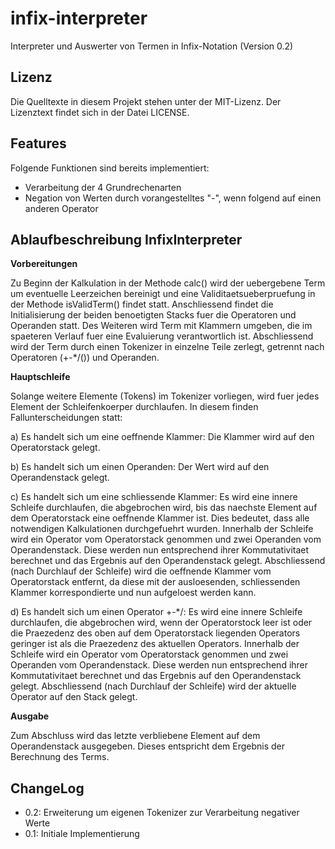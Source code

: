 infix-interpreter
=================

Interpreter und Auswerter von Termen in Infix-Notation (Version 0.2)

Lizenz
------
Die Quelltexte in diesem Projekt stehen unter der MIT-Lizenz. Der Lizenztext findet sich in der Datei LICENSE.

Features
--------
Folgende Funktionen sind bereits implementiert:
- Verarbeitung der 4 Grundrechenarten
- Negation von Werten durch vorangestelltes "-", wenn folgend auf einen anderen Operator



Ablaufbeschreibung InfixInterpreter
-----------------------------------

__Vorbereitungen__

Zu Beginn der Kalkulation in der Methode calc() wird der uebergebene Term um eventuelle Leerzeichen
bereinigt und eine Validitaetsueberpruefung in der Methode isValidTerm() findet statt.
Anschliessend findet die Initialisierung der beiden benoetigten Stacks fuer die Operatoren und
Operanden statt. Des Weiteren wird Term mit Klammern umgeben, die im spaeteren Verlauf fuer eine
Evaluierung verantwortlich ist.
Abschliessend wird der Term durch einen Tokenizer in einzelne Teile zerlegt, getrennt nach
Operatoren (+-*/()) und Operanden.

__Hauptschleife__

Solange weitere Elemente (Tokens) im Tokenizer vorliegen, wird fuer jedes Element der
Schleifenkoerper durchlaufen. In diesem finden Fallunterscheidungen statt:

a)	Es handelt sich um eine oeffnende Klammer:
	Die Klammer wird auf den Operatorstack gelegt.
	
b)	Es handelt sich um einen Operanden:
	Der Wert wird auf den Operandenstack gelegt.
	
c)	Es handelt sich um eine schliessende Klammer:
	Es wird eine innere Schleife durchlaufen, die abgebrochen wird, bis das naechste Element auf dem Operatorstack eine oeffnende Klammer ist. Dies bedeutet, dass alle notwendigen Kalkulationen durchgefuehrt wurden.
Innerhalb der Schleife wird ein Operator vom Operatorstack genommen und zwei Operanden vom Operandenstack. Diese werden nun entsprechend ihrer Kommutativitaet berechnet und das Ergebnis auf den Operandenstack gelegt.
	Abschliessend (nach Durchlauf der Schleife) wird die oeffnende Klammer vom Operatorstack entfernt, da diese mit der ausloesenden, schliessenden Klammer korrespondierte und nun aufgeloest werden kann.

d)	Es handelt sich um einen Operator +-*/:
	Es wird eine innere Schleife durchlaufen, die abgebrochen wird, wenn der Operatorstock leer ist oder die Praezedenz des oben auf dem Operatorstack liegenden Operators geringer ist als die Praezedenz des aktuellen Operators.
Innerhalb der Schleife wird ein Operator vom Operatorstack genommen und zwei Operanden vom Operandenstack. Diese werden nun entsprechend ihrer Kommutativitaet berechnet und das Ergebnis auf den Operandenstack gelegt.
Abschliessend (nach Durchlauf der Schleife) wird der aktuelle Operator auf den Stack gelegt.

__Ausgabe__

Zum Abschluss wird das letzte verbliebene Element auf dem Operandenstack ausgegeben. Dieses
entspricht dem Ergebnis der Berechnung des Terms.

ChangeLog
---------

- 0.2: Erweiterung um eigenen Tokenizer zur Verarbeitung negativer Werte
- 0.1: Initiale Implementierung
